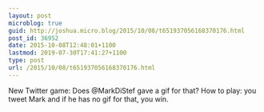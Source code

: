 ```yaml
---
layout: post
microblog: true
guid: http://joshua.micro.blog/2015/10/08/t651937056168370176.html
post_id: 36952
date: 2015-10-08T12:48:01+1100
lastmod: 2019-07-30T17:41:27+1100
type: post
url: /2015/10/08/t651937056168370176.html
---
```

New Twitter game: Does @MarkDiStef gave a gif for that? How to play: you tweet Mark and if he has no gif for that, you win.
